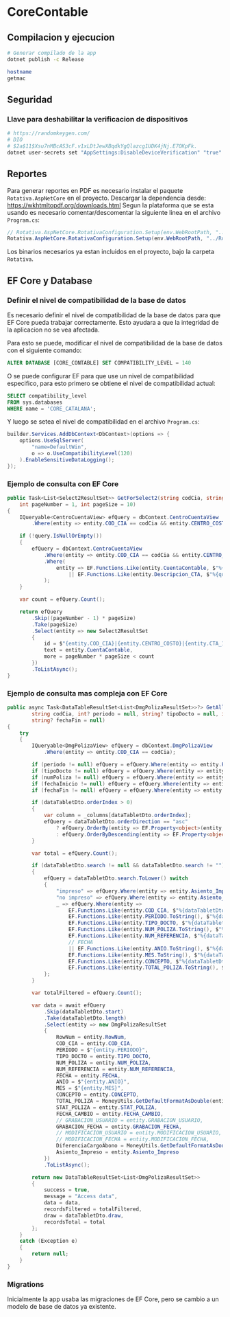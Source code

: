 ﻿# CoreContable

## Compilacion y ejecucion
```sh
# Generar compilado de la app
dotnet publish -c Release

hostname
getmac
```

## Seguridad
### Llave para deshabilitar la verificacion de dispositivos
```sh
# https://randomkeygen.com/
# DIO
# $2a$11$Xsu7nMBcAS3cF.v1xLDtJewXBqdkYgQlazcg1UDK4jNj.E7OKpFk.
dotnet user-secrets set "AppSettings:DisableDeviceVerification" "true"
```

## Reportes
Para generar reportes en PDF es necesario instalar el paquete `Rotativa.AspNetCore` en el proyecto.
Descargar la dependencia desde: https://wkhtmltopdf.org/downloads.html
Segun la plataforma que se esta usando es necesario comentar/descomentar la siguiente linea en el archivo `Program.cs`:

```csharp
// Rotativa.AspNetCore.RotativaConfiguration.Setup(env.WebRootPath, "../Rotativa/Windows");
Rotativa.AspNetCore.RotativaConfiguration.Setup(env.WebRootPath, "../Rotativa/macOS");
```

Los binarios necesarios ya estan incluidos en el proyecto, bajo la carpeta `Rotativa`.

## EF Core y Database

### Definir el nivel de compatibilidad de la base de datos
Es necesario definir el nivel de compatibilidad de la base de datos para que EF Core pueda trabajar correctamente.
Esto ayudara a que la integridad de la aplicacion no se vea afectada.

Para esto se puede, modificar el nivel de compatibilidad de la base de datos con el siguiente comando:
```sql
ALTER DATABASE [CORE_CONTABLE] SET COMPATIBILITY_LEVEL = 140
```

O se puede configurar EF para que use un nivel de compatibilidad especifico, para esto primero se obtiene el nivel de compatibilidad actual:
```sql
SELECT compatibility_level
FROM sys.databases
WHERE name = 'CORE_CATALANA';
```

Y luego se setea el nivel de compatibilidad en el archivo `Program.cs`:
```csharp
builder.Services.AddDbContext<DbContext>(options => {
    options.UseSqlServer(
        "name=DefaultWin",
        o => o.UseCompatibilityLevel(120)
    ).EnableSensitiveDataLogging();
});
```

### Ejemplo de consulta con EF Core
```csharp
public Task<List<Select2ResultSet>> GetForSelect2(string codCia, string codCC, string? query = null,
    int pageNumber = 1, int pageSize = 10)
{
    IQueryable<CentroCuentaView> efQuery = dbContext.CentroCuentaView
        .Where(entity => entity.COD_CIA == codCia && entity.CENTRO_COSTO == codCC);

    if (!query.IsNullOrEmpty())
    {
        efQuery = dbContext.CentroCuentaView
            .Where(entity => entity.COD_CIA == codCia && entity.CENTRO_COSTO == codCC)
            .Where(
                entity => EF.Functions.Like(entity.CuentaContable, $"%{query}%")
                    || EF.Functions.Like(entity.Descripcion_CTA, $"%{query}%")
            );
    }

    var count = efQuery.Count();

    return efQuery
        .Skip((pageNumber - 1) * pageSize)
        .Take(pageSize)
        .Select(entity => new Select2ResultSet
        {
            id = $"{entity.COD_CIA}|{entity.CENTRO_COSTO}|{entity.CTA_1}|{entity.CTA_2}|{entity.CTA_3}|{entity.CTA_4}|{entity.CTA_5}|{entity.CTA_6}",
            text = entity.CuentaContable,
            more = pageNumber * pageSize < count
        })
        .ToListAsync();
}
```

### Ejemplo de consulta mas compleja con EF Core
```csharp
public async Task<DataTableResultSet<List<DmgPolizaResultSet>>?> GetAllBy(DataTabletDto dataTabletDto,
        string codCia, int? periodo = null, string? tipoDocto = null, int? numPoliza = null, string? fechaInicio = null,
        string? fechaFin = null)
{
    try
    {
        IQueryable<DmgPolizaView> efQuery = dbContext.DmgPolizaView
            .Where(entity => entity.COD_CIA == codCia);

        if (periodo != null) efQuery = efQuery.Where(entity => entity.PERIODO == periodo);
        if (tipoDocto != null) efQuery = efQuery.Where(entity => entity.TIPO_DOCTO == tipoDocto);
        if (numPoliza != null) efQuery = efQuery.Where(entity => entity.NUM_POLIZA == numPoliza);
        if (fechaInicio != null) efQuery = efQuery.Where(entity => entity.FECHA >= DateTimeUtils.ParseFromString(fechaInicio));
        if (fechaFin != null) efQuery = efQuery.Where(entity => entity.FECHA <= DateTimeUtils.ParseFromString(fechaFin));

        if (dataTabletDto.orderIndex > 0)
        {
            var column = _columns[dataTabletDto.orderIndex];
            efQuery = dataTabletDto.orderDirection == "asc"
                ? efQuery.OrderBy(entity => EF.Property<object>(entity, column))
                : efQuery.OrderByDescending(entity => EF.Property<object>(entity, column));
        }

        var total = efQuery.Count();

        if (dataTabletDto.search != null && dataTabletDto.search != "")
        {
            efQuery = dataTabletDto.search.ToLower() switch
            {
                "impreso" => efQuery.Where(entity => entity.Asiento_Impreso == "S"),
                "no impreso" => efQuery.Where(entity => entity.Asiento_Impreso == "N"),
                _ => efQuery.Where(entity =>
                    EF.Functions.Like(entity.COD_CIA, $"%{dataTabletDto.search}%") ||
                    EF.Functions.Like(entity.PERIODO.ToString(), $"%{dataTabletDto.search}%") ||
                    EF.Functions.Like(entity.TIPO_DOCTO, $"%{dataTabletDto.search}%") ||
                    EF.Functions.Like(entity.NUM_POLIZA.ToString(), $"%{dataTabletDto.search}%") ||
                    EF.Functions.Like(entity.NUM_REFERENCIA, $"%{dataTabletDto.search}%")
                    // FECHA
                    || EF.Functions.Like(entity.ANIO.ToString(), $"%{dataTabletDto.search}%") ||
                    EF.Functions.Like(entity.MES.ToString(), $"%{dataTabletDto.search}%") ||
                    EF.Functions.Like(entity.CONCEPTO, $"%{dataTabletDto.search}%") ||
                    EF.Functions.Like(entity.TOTAL_POLIZA.ToString(), $"%{dataTabletDto.search}%"))
            };
        }

        var totalFiltered = efQuery.Count();

        var data = await efQuery
            .Skip(dataTabletDto.start)
            .Take(dataTabletDto.length)
            .Select(entity => new DmgPolizaResultSet
            {
                RowNum = entity.RowNum,
                COD_CIA = entity.COD_CIA,
                PERIODO = $"{entity.PERIODO}",
                TIPO_DOCTO = entity.TIPO_DOCTO,
                NUM_POLIZA = entity.NUM_POLIZA,
                NUM_REFERENCIA = entity.NUM_REFERENCIA,
                FECHA = entity.FECHA,
                ANIO = $"{entity.ANIO}",
                MES = $"{entity.MES}",
                CONCEPTO = entity.CONCEPTO,
                TOTAL_POLIZA = MoneyUtils.GetDefaultFormatAsDouble(entity.TOTAL_POLIZA),
                STAT_POLIZA = entity.STAT_POLIZA,
                FECHA_CAMBIO = entity.FECHA_CAMBIO,
                // GRABACION_USUARIO = entity.GRABACION_USUARIO,
                GRABACION_FECHA = entity.GRABACION_FECHA,
                // MODIFICACION_USUARIO = entity.MODIFICACION_USUARIO,
                // MODIFICACION_FECHA = entity.MODIFICACION_FECHA,
                DiferenciaCargoAbono = MoneyUtils.GetDefaultFormatAsDouble(entity.DiferenciaCargoAbono),
                Asiento_Impreso = entity.Asiento_Impreso
            })
            .ToListAsync();

        return new DataTableResultSet<List<DmgPolizaResultSet>>
        {
            success = true,
            message = "Access data",
            data = data,
            recordsFiltered = totalFiltered,
            draw = dataTabletDto.draw,
            recordsTotal = total
        };
    }
    catch (Exception e)
    {
        return null;
    }
}
```

### Migrations
Inicialmente la app usaba las migraciones de EF Core, pero se cambio a un modelo de base de datos ya existente.